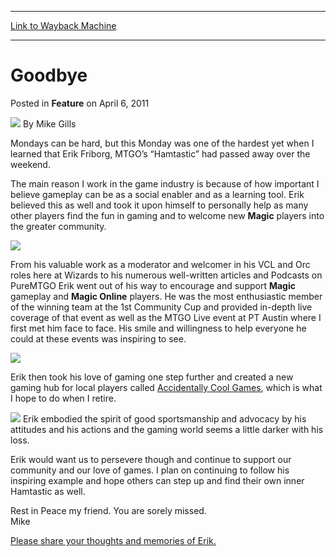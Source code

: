 
---
[Link to Wayback Machine](https://web.archive.org/web/20220526220343/https://magic.wizards.com/en/articles/archive/feature/goodbye-2011-04-06)

[_metadata_:wayback_url]:- "https://magic.wizards.com/en/articles/archive/feature/goodbye-2011-04-06"
[_metadata_:wayback_raw_url]:- "https://web.archive.org/web/20220526220343id_/https://magic.wizards.com/en/articles/archive/feature/goodbye-2011-04-06"
[_metadata_:wayback_capture_timestamp]:- "2022-05-26 22:03:43+00:00"
[_metadata_:publish_date]:- "2011-04-06"
[_metadata_:description]:- "Mondays can be hard, but this Monday was one of the hardest yet when I learned that Erik Friborg, MTGO’s “Hamtastic” had passed away over the weekend. The main reason I work in the game industry is because of how important I believe gameplay can be as a social enabler and as a learning tool. Erik believed this as well and took it upon himself to personally help as many other"
[_metadata_:generator]:- "Drupal 7 (http://drupal.org)"
---


Goodbye
=======



 Posted in **Feature**
 on April 6, 2011 






![](https://media.magic.wizards.com/styles/auth_small/public/generic-avatar-150_352.png)
By Mike Gills











Mondays can be hard, but this Monday was one of the hardest yet when I learned that Erik Friborg, MTGO’s “Hamtastic” had passed away over the weekend. 

The main reason I work in the game industry is because of how important I believe gameplay can be as a social enabler and as a learning tool. Erik believed this as well and took it upon himself to personally help as many other players find the fun in gaming and to welcome new **Magic** players into the greater community. 

![](https://media.magic.wizards.com/image_legacy_migration/mtg/images/digital/magiconline/Erik-1.jpg)

  
From his valuable work as a moderator and welcomer in his VCL and Orc roles here at Wizards to his numerous well-written articles and Podcasts on PureMTGO Erik went out of his way to encourage and support **Magic** gameplay and **Magic Online** players. He was the most enthusiastic member of the winning team at the 1st Community Cup and provided in-depth live coverage of that event as well as the MTGO Live event at PT Austin where I first met him face to face. His smile and willingness to help everyone he could at these events was inspiring to see. 

![](https://media.magic.wizards.com/image_legacy_migration/mtg/images/digital/magiconline/Erik-2.jpg)

  
Erik then took his love of gaming one step further and created a new gaming hub for local players called [Accidentally Cool Games](http://www.accidentallycoolgames.com/), which is what I hope to do when I retire. 

![](https://media.magic.wizards.com/image_legacy_migration/mtg/images/digital/magiconline/Erik-3.jpg) Erik embodied the spirit of good sportsmanship and advocacy by his attitudes and his actions and the gaming world seems a little darker with his loss. 

Erik would want us to persevere though and continue to support our community and our love of games. I plan on continuing to follow his inspiring example and hope others can step up and find their own inner Hamtastic as well. 

Rest in Peace my friend. You are sorely missed.   
 Mike

[Please share your thoughts and memories of Erik.](http://community.wizards.com/go/thread/view/75846/27391605/RIP_Erik_Friborg)








